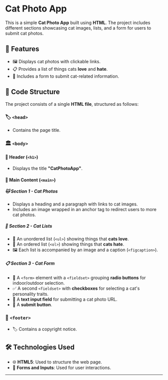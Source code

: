 # Cat Photo App

This is a simple **Cat Photo App** built using **HTML**. The project includes different sections showcasing cat images, lists, and a form for users to submit cat photos.

## 📌 Features
- 🖼️ Displays cat photos with clickable links.
- 📋 Provides a list of things cats **love** and **hate**.
- 📩 Includes a form to submit cat-related information.

## 📂 Code Structure
The project consists of a single **HTML file**, structured as follows:

### 🏷️ `<head>`
- Contains the page title.

### 🏛️ `<body>`
#### 📌 **Header (`<h1>`)**
- Displays the title **"CatPhotoApp"**.

#### 📌 **Main Content (`<main>`)**
##### 🐱 **Section 1 - Cat Photos**
- Displays a heading and a paragraph with links to cat images.
- Includes an image wrapped in an anchor tag to redirect users to more cat photos.

##### 📜 **Section 2 - Cat Lists**
- 📌 An unordered list (`<ul>`) showing things that **cats love**.
- 📌 An ordered list (`<ol>`) showing things that **cats hate**.
- 🖼️ Each list is accompanied by an image and a caption (`<figcaption>`).

##### 📋 **Section 3 - Cat Form**
- 📝 A `<form>` element with a `<fieldset>` grouping **radio buttons** for indoor/outdoor selection.
- ✅ A second `<fieldset>` with **checkboxes** for selecting a cat's personality traits.
- 🔗 A **text input field** for submitting a cat photo URL.
- 🚀 A **submit button**.

### 📌 `<footer>`
- 🏷️ Contains a copyright notice.

## 🛠️ Technologies Used
- 🌐 **HTML5**: Used to structure the web page.
- 🎯 **Forms and Inputs**: Used for user interactions.

---


